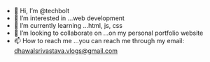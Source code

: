 - 👋 Hi, I’m @techbolt
- 👀 I’m interested in ...web development
- 🌱 I’m currently learning ...html, js, css
- 💞️ I’m looking to collaborate on ...on my personal portfolio website
- 📫 How to reach me ...you can reach me through my email: dhawalsrivastava.vlogs@gmail.com

<!---
techbolt/techbolt is a ✨ special ✨ repository because its `README.md` (this file) appears on your GitHub profile.
You can click the Preview link to take a look at your changes.
--->
